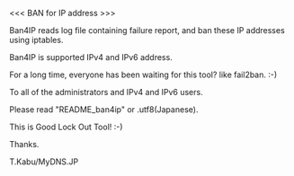 
<<< BAN for IP address >>>

Ban4IP reads log file containing failure report, and ban these IP addresses using iptables.

Ban4IP is supported IPv4 and IPv6 address.

For a long time, everyone has been waiting for this tool? like fail2ban. :-)

To all of the administrators and IPv4 and IPv6 users.


Please read "README_ban4ip" or .utf8(Japanese).

This is Good Lock Out Tool! :-)

Thanks.

T.Kabu/MyDNS.JP
